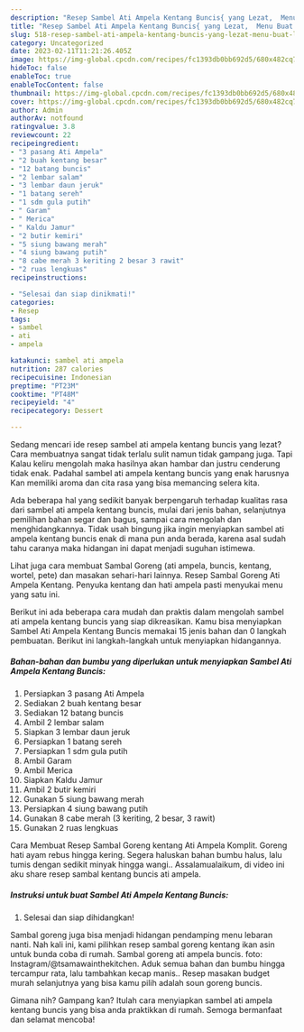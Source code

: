 ```yaml
---
description: "Resep Sambel Ati Ampela Kentang Buncis{ yang Lezat,  Menu Buat lebaran"
title: "Resep Sambel Ati Ampela Kentang Buncis{ yang Lezat,  Menu Buat lebaran"
slug: 518-resep-sambel-ati-ampela-kentang-buncis-yang-lezat-menu-buat-lebaran
category: Uncategorized
date: 2023-02-11T11:21:26.405Z
image: https://img-global.cpcdn.com/recipes/fc1393db0bb692d5/680x482cq70/sambel-ati-ampela-kentang-buncis-foto-resep-utama.jpg
hideToc: false
enableToc: true
enableTocContent: false
thumbnail: https://img-global.cpcdn.com/recipes/fc1393db0bb692d5/680x482cq70/sambel-ati-ampela-kentang-buncis-foto-resep-utama.jpg
cover: https://img-global.cpcdn.com/recipes/fc1393db0bb692d5/680x482cq70/sambel-ati-ampela-kentang-buncis-foto-resep-utama.jpg
author: Admin
authorAv: notfound
ratingvalue: 3.8
reviewcount: 22
recipeingredient:
- "3 pasang Ati Ampela"
- "2 buah kentang besar"
- "12 batang buncis"
- "2 lembar salam"
- "3 lembar daun jeruk"
- "1 batang sereh"
- "1 sdm gula putih"
- " Garam"
- " Merica"
- " Kaldu Jamur"
- "2 butir kemiri"
- "5 siung bawang merah"
- "4 siung bawang putih"
- "8 cabe merah 3 keriting 2 besar 3 rawit"
- "2 ruas lengkuas"
recipeinstructions:

- "Selesai dan siap dinikmati!"
categories:
- Resep
tags:
- sambel
- ati
- ampela

katakunci: sambel ati ampela 
nutrition: 287 calories
recipecuisine: Indonesian
preptime: "PT23M"
cooktime: "PT48M"
recipeyield: "4"
recipecategory: Dessert

---
```



Sedang mencari ide resep sambel ati ampela kentang buncis yang lezat? Cara membuatnya sangat tidak terlalu sulit namun tidak gampang juga. Tapi Kalau keliru mengolah maka hasilnya akan hambar dan justru cenderung tidak enak. Padahal sambel ati ampela kentang buncis yang enak harusnya Kan memiliki aroma dan cita rasa yang bisa memancing selera kita.


Ada beberapa hal yang sedikit banyak berpengaruh terhadap kualitas rasa dari sambel ati ampela kentang buncis, mulai dari jenis bahan, selanjutnya pemilihan bahan segar dan bagus, sampai cara mengolah dan menghidangkannya. Tidak usah bingung jika ingin menyiapkan sambel ati ampela kentang buncis enak di mana pun anda berada, karena asal sudah tahu caranya maka hidangan ini dapat menjadi suguhan istimewa.

Lihat juga cara membuat Sambal Goreng (ati ampela, buncis, kentang, wortel, pete) dan masakan sehari-hari lainnya. Resep Sambal Goreng Ati Ampela Kentang. Penyuka kentang dan hati ampela pasti menyukai menu yang satu ini.


Berikut ini ada beberapa cara mudah dan praktis dalam mengolah sambel ati ampela kentang buncis yang siap dikreasikan. Kamu bisa menyiapkan Sambel Ati Ampela Kentang Buncis memakai 15 jenis bahan dan 0 langkah pembuatan. Berikut ini langkah-langkah untuk menyiapkan hidangannya.

<!--inarticleads1-->

##### Bahan-bahan dan bumbu yang diperlukan untuk menyiapkan Sambel Ati Ampela Kentang Buncis:

1. Persiapkan 3 pasang Ati Ampela
1. Sediakan 2 buah kentang besar
1. Sediakan 12 batang buncis
1. Ambil 2 lembar salam
1. Siapkan 3 lembar daun jeruk
1. Persiapkan 1 batang sereh
1. Persiapkan 1 sdm gula putih
1. Ambil  Garam
1. Ambil  Merica
1. Siapkan  Kaldu Jamur
1. Ambil 2 butir kemiri
1. Gunakan 5 siung bawang merah
1. Persiapkan 4 siung bawang putih
1. Gunakan 8 cabe merah (3 keriting, 2 besar, 3 rawit)
1. Gunakan 2 ruas lengkuas


Cara Membuat Resep Sambal Goreng kentang Ati Ampela Komplit. Goreng hati ayam rebus hingga kering. Segera haluskan bahan bumbu halus, lalu tumis dengan sedikit minyak hingga wangi.. Assalamualaikum, di video ini aku share resep sambal kentang buncis ati ampela. 

<!--inarticleads2-->

##### Instruksi untuk buat Sambel Ati Ampela Kentang Buncis:


1. Selesai dan siap dihidangkan!

Sambal goreng juga bisa menjadi hidangan pendamping menu lebaran nanti. Nah kali ini, kami pilihkan resep sambal goreng kentang ikan asin untuk bunda coba di rumah. Sambal goreng ati ampela buncis. foto: Instagram/@tsamawainthekitchen. Aduk semua bahan dan bumbu hingga tercampur rata, lalu tambahkan kecap manis.. Resep masakan budget murah selanjutnya yang bisa kamu pilih adalah soun goreng buncis. 

Gimana nih? Gampang kan? Itulah cara menyiapkan sambel ati ampela kentang buncis yang bisa anda praktikkan di rumah. Semoga bermanfaat dan selamat mencoba!
